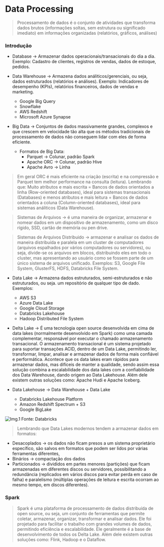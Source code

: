 # Data Processing

> Processamento de dados é o conjunto de atividades que transforma dados brutos (informações soltas, sem estrutura ou significado imediato) em informações organizadas (relatórios, gráficos, análises)

### Introdução

- Database -> Armazenar dados operacionais/transacionais do dia a dia. Exemplo: Cadastro de clientes, registros de vendas, dados de estoque, pedidos.
  
- Data Warehouse -> Armazena dados análiticos/gerenciais, ou seja, dados estruturados (relatórios e análises). Exemplo: Indicadores de desempenho (KPIs), relatórios financeiros, dados de vendas e marketing.
    - Google Big Query
    - Snowflake
    - AWS Redshift
    - Microsoft Azure Synapse

- Big Data -> Conjuntos de dados massivamente grandes, complexos e que crescem em velocidade tão alta que os métodos tradicionais de processamento de dados não conseguem lidar com eles de forma eficiente.
    - Formatos de Big Data:
      - Parquet -> Colunar, padrão Spark
      - Apache ORC -> Colunar, padrão Hive
      - Apache Avro -> Linha
     
> Em geral ORC é mais eficiente na criação (escrita) e na compressão e Parquet tem melhor performance na consulta (leitura). Lembrando que: Muito atributos e mais escrita = Bancos de dados orientados a linha (Row-oriented databases), ideal para sistemas transacionais (Databases) e menos atributos e mais leitura = Bancos de dados orientados a coluna (Column-oriented databases), ideal para sistemas análiticos (Data Warehouse).

> Sistemas de Arquivos -> é uma maneira de organizar, armazenar e nomear dados em um dispositivo de armazenamento, como um disco rígido, SSD, cartão de memória ou pen drive.

> Sistemas de Arquivos Distribuido -> armazenar e analisar os dados de maneira distribuída e paralela em um cluster de computadores (arquivos espalhados por vários computadores ou servidores), ou seja, divide-se os arquivos em blocos, distribuindo eles em todo o cluster, mas apresentando ao usuário como se fossem parte de um único sistema de arquivos unificado. Exemplos: S3, Google File System, GlusterFS, HDFS, Databricks File System.
  
- Data Lake -> Armazena dados estruturados, semi-estruturados e não estruturados, ou seja. um repositório de qualquer tipo de dado. Exemplos:
    - AWS S3
    - Azure Data Lake 
    - Google Cloud Storage
    - Databricks Lakehouse
    - Hadoop Distributed File System

- Delta Lake -> É uma tecnologia open source desenvolvida em cima de data lakes (normalmente desenvolvido em Spark) como uma camada complementar, responsável por executar o chamado armazenamento transacional. O armazenamento transacional é um sistema projetado para suportar transações ACID, dentro de um Data Lake, permitindo ler, transformar, limpar, analisar e armazenar dados de forma mais confiável e performática. Acontece que os data lakes eram rápidos para armazenar dados, mas difíceis de manter a qualidade, sendo assim essa solução combina a escalabilidade dos data lakes com a confiabilidade dos Data Warehouse, dando origem ao Data Lakehouse. Além dele existem outras soluções como: Apache Hudi e Apache Iceberg.

- Data Lakehouse -> Data Warehouse + Data Lake
    - Databricks Lakehouse Platform
    - Amazon Redshift Spectrum + S3
    - Google BigLake

![Img.1](https://github.com/user-attachments/assets/7b4d3a0b-e7ce-483e-b283-279f09be574e)
Fonte: Databricks

> Lembrando que Data Lakes modernos tendem a armazenar dados em formatos:
- Desacoplados -> os dados não ficam presos a um sistema proprietário específico, são salvos em formatos que podem ser lidos por várias ferramentas diferentes, 
- Binários -> compactação dos dados
- Particionados -> divididos em partes menores (partições) que ficam armazenadas em diferentes discos ou servidores, possibilitando a redundância (replicados em vários discos para evitar perda em caso de falha) e paralelismo (múltiplas operações de leitura e escrita ocorram ao mesmo tempo, em discos diferentes).

### Spark 

> Spark é uma plataforma de processamento de dados distribuída de open source, ou seja, um conjunto de ferramentas que permite coletar, armazenar, organizar, transformar e analisar dados. Ele foi projetado para facilitar o trabalho com grandes volumes de dados, permitindo eficiência e escalabilidade. Ele geralmente é a base de desenvolvimento de todos os Delta Lake. Além dele existem outras soluções como: Flink, Hadoop e o Dataflow.
